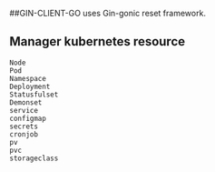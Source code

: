 ##GIN-CLIENT-GO uses Gin-gonic reset framework.

## Manager kubernetes resource
```
Node
Pod
Namespace
Deployment
Statusfulset
Demonset
service
configmap
secrets
cronjob
pv
pvc
storageclass
```